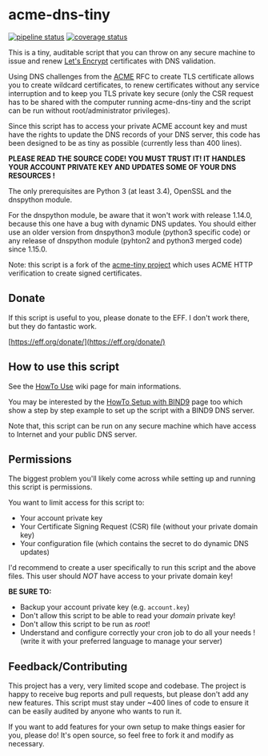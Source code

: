 # acme-dns-tiny

[![pipeline status](https://projects.adorsaz.ch/adrien/acme-dns-tiny/badges/master/pipeline.svg)](https://projects.adorsaz.ch/adrien/acme-dns-tiny/commits/master)
[![coverage status](https://projects.adorsaz.ch/adrien/acme-dns-tiny/badges/master/coverage.svg)](https://projects.adorsaz.ch/adrien/acme-dns-tiny/commits/master)

This is a tiny, auditable script that you can throw on any secure machine to
issue and renew [Let's Encrypt](https://letsencrypt.org/) certificates with DNS
validation.

Using DNS challenges from the [ACME](https://tools.ietf.org/html/rfc8555) RFC
to create TLS certificate allows
you to create wildcard certificates, to renew certificates without any
service interruption and to keep you TLS private key secure
(only the CSR request has to be shared with the computer running acme-dns-tiny
and the script can be run without root/administrator privileges).

Since this script has to access your private ACME account key and must have the
rights to update the DNS records of your DNS server, this code has been designed
to be as tiny as possible (currently less than 400 lines).

**PLEASE READ THE SOURCE CODE! YOU MUST TRUST IT!
IT HANDLES YOUR ACCOUNT PRIVATE KEY AND UPDATES SOME OF YOUR DNS RESOURCES !**

The only prerequisites are Python 3 (at least 3.4), OpenSSL and the dnspython module.

For the dnspython module, be aware that it won't work with release 1.14.0,
because this one have a bug with dynamic DNS updates.
You should either use an older version from dnspython3 module (python3 specific
code) or any release of dnspython module (pyhton2 and python3 merged code) since
1.15.0.

Note: this script is a fork of the [acme-tiny project](https://github.com/diafygi/acme-tiny)
which uses ACME HTTP verification to create signed certificates.

## Donate

If this script is useful to you, please donate to the EFF. I don't work there,
but they do fantastic work.

[https://eff.org/donate/](https://eff.org/donate/)

## How to use this script

See the [HowTo Use](https://projects.adorsaz.ch/adrien/acme-dns-tiny/wikis/howto-use) wiki page for main informations.

You may be interested by the [HowTo Setup with BIND9](https://projects.adorsaz.ch/adrien/acme-dns-tiny/wikis/howto-setup-with-bind9)
page too which show a step by step example to set up the script
with a BIND9 DNS server.

Note that, this script can be run on any secure machine which have access to
Internet and your public DNS server.

## Permissions

The biggest problem you'll likely come across while setting up and running this
script is permissions.

You want to limit access for this script to:
* Your account private key
* Your Certificate Signing Request (CSR) file (without your private domain key)
* Your configuration file (which contains the secret to do dynamic DNS updates)

I'd recommend to create a user specifically to run this script and the
above files. This user should *NOT* have access to your private domain key!

**BE SURE TO:**
* Backup your account private key (e.g. `account.key`)
* Don't allow this script to be able to read your *domain* private key!
* Don't allow this script to be run as *root*!
* Understand and configure correctly your cron job to do all your needs !
(write it with your preferred language to manage your server)

## Feedback/Contributing

This project has a very, very limited scope and codebase. The project is happy
to receive bug reports and pull requests, but please don't add any new features.
This script must stay under ~400 lines of code to ensure it can be easily
audited by anyone who wants to run it.

If you want to add features for your own setup to make things easier for you,
please do! It's open source, so feel free to fork it and modify as necessary.


